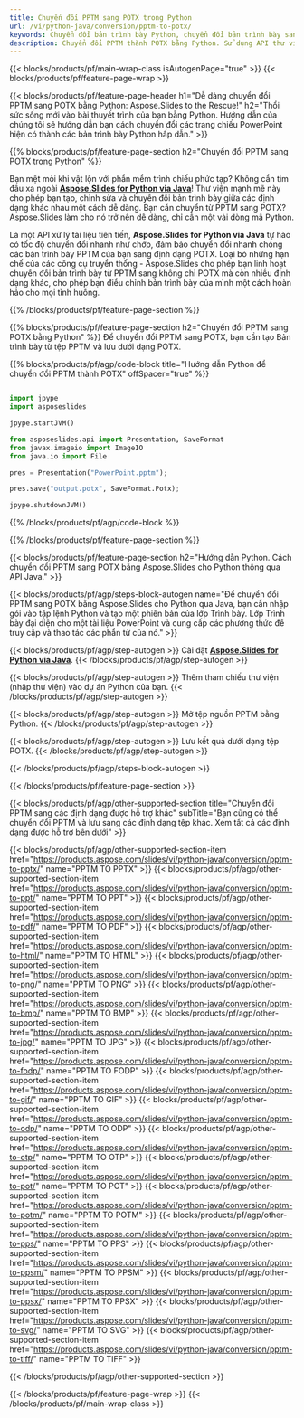 ```yaml
---
title: Chuyển đổi PPTM sang POTX trong Python
url: /vi/python-java/conversion/pptm-to-potx/
keywords: Chuyển đổi bản trình bày Python, chuyển đổi bản trình bày sang Python, Python cho bản trình bày, Aspose.Slides Python, chuyển đổi PPTM sang POTX, thư viện bản trình bày Python
description: Chuyển đổi PPTM thành POTX bằng Python. Sử dụng API thư viện Python để chuyển đổi tệp PPTM sang POTX
---
```


{{< blocks/products/pf/main-wrap-class isAutogenPage="true" >}}
{{< blocks/products/pf/feature-page-wrap >}}

{{< blocks/products/pf/feature-page-header h1="Dễ dàng chuyển đổi PPTM sang POTX bằng Python: Aspose.Slides to the Rescue!" h2="Thổi sức sống mới vào bài thuyết trình của bạn bằng Python. Hướng dẫn của chúng tôi sẽ hướng dẫn bạn cách chuyển đổi các trang chiếu PowerPoint hiện có thành các bản trình bày Python hấp dẫn." >}}

{{% blocks/products/pf/feature-page-section h2="Chuyển đổi PPTM sang POTX trong Python" %}}

Bạn mệt mỏi khi vật lộn với phần mềm trình chiếu phức tạp? Không cần tìm đâu xa ngoài [**Aspose.Slides for Python via Java**](https://products.aspose.com/slides/vi/python-java/)! Thư viện mạnh mẽ này cho phép bạn tạo, chỉnh sửa và chuyển đổi bản trình bày giữa các định dạng khác nhau một cách dễ dàng. Bạn cần chuyển từ PPTM sang POTX? Aspose.Slides làm cho nó trở nên dễ dàng, chỉ cần một vài dòng mã Python.

Là một API xử lý tài liệu tiên tiến, **Aspose.Slides for Python via Java** tự hào có tốc độ chuyển đổi nhanh như chớp, đảm bảo chuyển đổi nhanh chóng các bản trình bày PPTM của bạn sang định dạng POTX. Loại bỏ những hạn chế của các công cụ truyền thống - Aspose.Slides cho phép bạn linh hoạt chuyển đổi bản trình bày từ PPTM sang không chỉ POTX mà còn nhiều định dạng khác, cho phép bạn điều chỉnh bản trình bày của mình một cách hoàn hảo cho mọi tình huống.

{{% /blocks/products/pf/feature-page-section %}}

{{% blocks/products/pf/feature-page-section  h2="Chuyển đổi PPTM sang POTX bằng Python" %}}
Để chuyển đổi PPTM sang POTX, bạn cần tạo Bản trình bày từ tệp PPTM và lưu dưới dạng POTX.

{{% blocks/products/pf/agp/code-block title="Hướng dẫn Python để chuyển đổi PPTM thành POTX" offSpacer="true" %}}

```python

import jpype
import asposeslides

jpype.startJVM()

from asposeslides.api import Presentation, SaveFormat
from javax.imageio import ImageIO
from java.io import File

pres = Presentation("PowerPoint.pptm");

pres.save("output.potx", SaveFormat.Potx);

jpype.shutdownJVM()
```


{{% /blocks/products/pf/agp/code-block %}}

{{% /blocks/products/pf/feature-page-section %}}

{{< blocks/products/pf/feature-page-section  h2="Hướng dẫn Python. Cách chuyển đổi PPTM sang POTX bằng Aspose.Slides cho Python thông qua API Java." >}}

{{< blocks/products/pf/agp/steps-block-autogen name="Để chuyển đổi PPTM sang POTX bằng Aspose.Slides cho Python qua Java, bạn cần nhập gói vào tập lệnh Python và tạo một phiên bản của lớp Trình bày. Lớp Trình bày đại diện cho một tài liệu PowerPoint và cung cấp các phương thức để truy cập và thao tác các phần tử của nó." >}}

{{< blocks/products/pf/agp/step-autogen >}}
Cài đặt [**Aspose.Slides for Python via Java**](https://products.aspose.com/slides/vi/python-java/).
{{< /blocks/products/pf/agp/step-autogen >}}

{{< blocks/products/pf/agp/step-autogen >}}
Thêm tham chiếu thư viện (nhập thư viện) vào dự án Python của bạn.
{{< /blocks/products/pf/agp/step-autogen >}}

{{< blocks/products/pf/agp/step-autogen >}}
Mở tệp nguồn PPTM bằng Python.
{{< /blocks/products/pf/agp/step-autogen >}}

{{< blocks/products/pf/agp/step-autogen >}}
Lưu kết quả dưới dạng tệp POTX.
{{< /blocks/products/pf/agp/step-autogen >}}

{{< /blocks/products/pf/agp/steps-block-autogen >}}

{{< /blocks/products/pf/feature-page-section >}}

{{< blocks/products/pf/agp/other-supported-section title="Chuyển đổi PPTM sang các định dạng được hỗ trợ khác" subTitle="Bạn cũng có thể chuyển đổi PPTM và lưu sang các định dạng tệp khác. Xem tất cả các định dạng được hỗ trợ bên dưới" >}}

{{< blocks/products/pf/agp/other-supported-section-item href="https://products.aspose.com/slides/vi/python-java/conversion/pptm-to-pptx/" name="PPTM TO PPTX" >}}
{{< blocks/products/pf/agp/other-supported-section-item href="https://products.aspose.com/slides/vi/python-java/conversion/pptm-to-ppt/" name="PPTM TO PPT" >}}
{{< blocks/products/pf/agp/other-supported-section-item href="https://products.aspose.com/slides/vi/python-java/conversion/pptm-to-pdf/" name="PPTM TO PDF" >}}
{{< blocks/products/pf/agp/other-supported-section-item href="https://products.aspose.com/slides/vi/python-java/conversion/pptm-to-html/" name="PPTM TO HTML" >}}
{{< blocks/products/pf/agp/other-supported-section-item href="https://products.aspose.com/slides/vi/python-java/conversion/pptm-to-png/" name="PPTM TO PNG" >}}
{{< blocks/products/pf/agp/other-supported-section-item href="https://products.aspose.com/slides/vi/python-java/conversion/pptm-to-bmp/" name="PPTM TO BMP" >}}
{{< blocks/products/pf/agp/other-supported-section-item href="https://products.aspose.com/slides/vi/python-java/conversion/pptm-to-jpg/" name="PPTM TO JPG" >}}
{{< blocks/products/pf/agp/other-supported-section-item href="https://products.aspose.com/slides/vi/python-java/conversion/pptm-to-fodp/" name="PPTM TO FODP" >}}
{{< blocks/products/pf/agp/other-supported-section-item href="https://products.aspose.com/slides/vi/python-java/conversion/pptm-to-gif/" name="PPTM TO GIF" >}}
{{< blocks/products/pf/agp/other-supported-section-item href="https://products.aspose.com/slides/vi/python-java/conversion/pptm-to-odp/" name="PPTM TO ODP" >}}
{{< blocks/products/pf/agp/other-supported-section-item href="https://products.aspose.com/slides/vi/python-java/conversion/pptm-to-otp/" name="PPTM TO OTP" >}}
{{< blocks/products/pf/agp/other-supported-section-item href="https://products.aspose.com/slides/vi/python-java/conversion/pptm-to-pot/" name="PPTM TO POT" >}}
{{< blocks/products/pf/agp/other-supported-section-item href="https://products.aspose.com/slides/vi/python-java/conversion/pptm-to-potm/" name="PPTM TO POTM" >}}
{{< blocks/products/pf/agp/other-supported-section-item href="https://products.aspose.com/slides/vi/python-java/conversion/pptm-to-pps/" name="PPTM TO PPS" >}}
{{< blocks/products/pf/agp/other-supported-section-item href="https://products.aspose.com/slides/vi/python-java/conversion/pptm-to-ppsm/" name="PPTM TO PPSM" >}}
{{< blocks/products/pf/agp/other-supported-section-item href="https://products.aspose.com/slides/vi/python-java/conversion/pptm-to-ppsx/" name="PPTM TO PPSX" >}}
{{< blocks/products/pf/agp/other-supported-section-item href="https://products.aspose.com/slides/vi/python-java/conversion/pptm-to-svg/" name="PPTM TO SVG" >}}
{{< blocks/products/pf/agp/other-supported-section-item href="https://products.aspose.com/slides/vi/python-java/conversion/pptm-to-tiff/" name="PPTM TO TIFF" >}}


{{< /blocks/products/pf/agp/other-supported-section >}}

{{< /blocks/products/pf/feature-page-wrap >}}
{{< /blocks/products/pf/main-wrap-class >}}